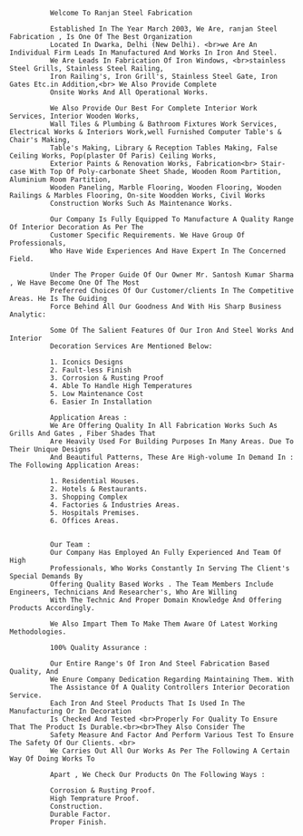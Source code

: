               Welcome To Ranjan Steel Fabrication
              
              Established In The Year March 2003, We Are, ranjan Steel Fabrication , Is One Of The Best Organization
              Located In Dwarka, Delhi (New Delhi). <br>we Are An Individual Firm Leads In Manufactured And Works In Iron And Steel.
              We Are Leads In Fabrication Of Iron Windows, <br>stainless Steel Grills, Stainless Steel Railing, 
              Iron Railing's, Iron Grill's, Stainless Steel Gate, Iron Gates Etc.in Addition,<br> We Also Provide Complete 
              Onsite Works And All Operational Works.
  
              We Also Provide Our Best For Complete Interior Work Services, Interior Wooden Works,
              Wall Tiles & Plumbing & Bathroom Fixtures Work Services, Electrical Works & Interiors Work,well Furnished Computer Table's & Chair's Making,
              Table's Making, Library & Reception Tables Making, False Ceiling Works, Pop(plaster Of Paris) Ceiling Works, 
              Exterior Paints & Renovation Works, Fabrication<br> Stair-case With Top Of Poly-carbonate Sheet Shade, Wooden Room Partition, Aluminium Room Partition, 
              Wooden Paneling, Marble Flooring, Wooden Flooring, Wooden Railings & Marbles Flooring, On-site Woodden Works, Civil Works
              Construction Works Such As Maintenance Works.
  
              Our Company Is Fully Equipped To Manufacture A Quality Range Of Interior Decoration As Per The 
              Customer Specific Requirements. We Have Group Of Professionals, 
              Who Have Wide Experiences And Have Expert In The Concerned Field.
  
              Under The Proper Guide Of Our Owner Mr. Santosh Kumar Sharma , We Have Become One Of The Most
              Preferred Choices Of Our Customer/clients In The Competitive Areas. He Is The Guiding 
              Force Behind All Our Goodness And With His Sharp Business Analytic:
  
              Some Of The Salient Features Of Our Iron And Steel Works And Interior 
              Decoration Services Are Mentioned Below:
              
              1. Iconics Designs
              2. Fault-less Finish
              3. Corrosion & Rusting Proof
              4. Able To Handle High Temperatures
              5. Low Maintenance Cost
              6. Easier In Installation
  
              Application Areas :
              We Are Offering Quality In All Fabrication Works Such As Grills And Gates , Fiber Shades That 
              Are Heavily Used For Building Purposes In Many Areas. Due To Their Unique Designs
              And Beautiful Patterns, These Are High-volume In Demand In : The Following Application Areas:
  
              1. Residential Houses.
              2. Hotels & Restaurants.
              3. Shopping Complex
              4. Factories & Industries Areas.
              5. Hospitals Premises.
              6. Offices Areas.
              
  
              Our Team :
              Our Company Has Employed An Fully Experienced And Team Of High 
              Professionals, Who Works Constantly In Serving The Client's Special Demands By 
              Offering Quality Based Works . The Team Members Include Engineers, Technicians And Researcher's, Who Are Willing
              With The Technic And Proper Domain Knowledge And Offering Products Accordingly.
              
              We Also Impart Them To Make Them Aware Of Latest Working  Methodologies.
  
              100% Quality Assurance :
  
              Our Entire Range's Of Iron And Steel Fabrication Based Quality, And 
              We Enure Company Dedication Regarding Maintaining Them. With 
              The Assistance Of A Quality Controllers Interior Decoration Service.
              Each Iron And Steel Products That Is Used In The Manufacturing Or In Decoration 
              Is Checked And Tested <br>Properly For Quality To Ensure That The Product Is Durable.<br><br>They Also Consider The 
              Safety Measure And Factor And Perform Various Test To Ensure The Safety Of Our Clients. <br>
              We Carries Out All Our Works As Per The Following A Certain Way Of Doing Works To 
  
              Apart , We Check Our Products On The Following Ways :
  
              Corrosion & Rusting Proof.
              High Temprature Proof.
              Construction.
              Durable Factor.
              Proper Finish.
  
